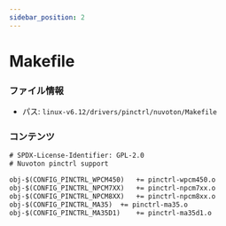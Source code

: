 ```yaml
---
sidebar_position: 2
---
```

# Makefile

### ファイル情報

- パス: `linux-v6.12/drivers/pinctrl/nuvoton/Makefile`

### コンテンツ

```txt
# SPDX-License-Identifier: GPL-2.0
# Nuvoton pinctrl support

obj-$(CONFIG_PINCTRL_WPCM450)	+= pinctrl-wpcm450.o
obj-$(CONFIG_PINCTRL_NPCM7XX)	+= pinctrl-npcm7xx.o
obj-$(CONFIG_PINCTRL_NPCM8XX)	+= pinctrl-npcm8xx.o
obj-$(CONFIG_PINCTRL_MA35)	+= pinctrl-ma35.o
obj-$(CONFIG_PINCTRL_MA35D1)	+= pinctrl-ma35d1.o

```
